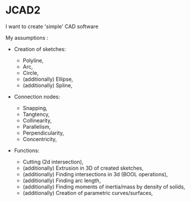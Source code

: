 # JCAD2

I want to create 'simple' CAD software 

My assumptions :

- Creation of sketches:
  - Polyline, 
  - Arc, 
  - Circle,
  - (additionally) Ellipse,
  - (additionally) Spline,

- Connection nodes:
  - Snapping,
  - Tangtency,
  - Collinearity,
  - Parallelism, 
  - Perpendicularity,
  - Concentricity,

- Functions:
  - Cutting (2d intersection),
  - (additionally) Extrusion in 3D of created sketches,
  - (additionally) Finding intersections in 3d (BOOL operations),
  - (additionally) Finding arc length,
  - (additionally) Finding moments of inertia/mass by density of solids,
  - (additionally) Creation of parametric curves/surfaces,
